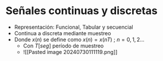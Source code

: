 
# Señales continuas y discretas

- Representación: Funcional, Tabular y secuencial
- Continua a discreta mediante muestreo
- Donde $x(n)$ se define como $x(n) = x(nT)$ ; $n =0, 1, 2...$ 
	- Con $T[seg]$ período de muestreo
	- ![[Pasted image 20240730111119.png]]